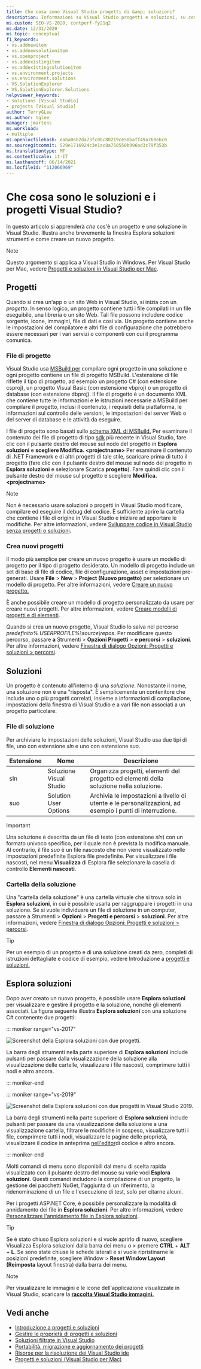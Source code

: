 ```yaml
---
title: Che cosa sono Visual Studio progetti di &amp; soluzioni?
description: Informazioni su Visual Studio progetti e soluzioni, su come creare nuovi progetti da un modello e su come visualizzare & gestire i progetti in Esplora soluzioni.
ms.custom: SEO-VS-2020, contperf-fy21q2
ms.date: 12/31/2020
ms.topic: conceptual
f1_keywords:
- vs.addnewitem
- vs.addnewsolutionitem
- vs.openproject
- vs.addexistingitem
- vs.addexistingsolutionitem
- vs.environment.projects
- vs.environment.solutions
- VS.SolutionExplorer
- VS.SolutionExplorer.Solutions
helpviewer_keywords:
- solutions [Visual Studio]
- projects [Visual Studio]
author: TerryGLee
ms.author: tglee
manager: jmartens
ms.workload:
- multiple
ms.openlocfilehash: eaba06b2da73fc0bc80219ce58baff49a760ebc0
ms.sourcegitcommit: 529e1716924c3e1ac8a750550b996ad3c79f353b
ms.translationtype: MT
ms.contentlocale: it-IT
ms.lasthandoff: 06/14/2021
ms.locfileid: "112066969"
---
```

# <a name="what-are-solutions-and-projects-in-visual-studio"></a>Che cosa sono le soluzioni e i progetti Visual Studio?

In questo articolo si apprenderà *che* cos'è un progetto e *una* soluzione in Visual Studio. Illustra anche brevemente la finestra Esplora soluzioni strumenti e come creare un nuovo progetto.

> [!NOTE]
> Questo argomento si applica a Visual Studio in Windows. Per Visual Studio per Mac, vedere [Progetti e soluzioni in Visual Studio per Mac](/visualstudio/mac/projects-and-solutions).

## <a name="projects"></a>Progetti

Quando si crea un'app o un sito Web in Visual Studio, si inizia con un *progetto*. In senso logico, un progetto contiene tutti i file compilati in un file eseguibile, una libreria o un sito Web. Tali file possono includere codice sorgente, icone, immagini, file di dati e così via. Un progetto contiene anche le impostazioni del compilatore e altri file di configurazione che potrebbero essere necessari per i vari servizi o componenti con cui il programma comunica.

### <a name="project-file"></a>File di progetto

Visual Studio usa [MSBuild per](../msbuild/msbuild.md) compilare ogni progetto in una soluzione e ogni progetto contiene un file di progetto MSBuild. L'estensione di file riflette il tipo di progetto, ad esempio un progetto C# (con estensione csproj), un progetto Visual Basic (con estensione vbproj) o un progetto di database (con estensione dbproj). Il file di progetto è un documento XML che contiene tutte le informazioni e le istruzioni necessarie a MSBuild per compilare il progetto, inclusi il contenuto, i requisiti della piattaforma, le informazioni sul controllo delle versioni, le impostazioni del server Web o del server di database e le attività da eseguire.

I file di progetto sono basati sullo [schema XML di MSBuild.](../msbuild/msbuild-project-file-schema-reference.md) Per esaminare il contenuto dei file di progetto di tipo [sdk](../msbuild/how-to-use-project-sdk.md) più recente in Visual Studio, fare clic con il pulsante destro del mouse sul nodo del progetto in **Esplora soluzioni** e **scegliere Modifica. \<projectname\>** Per esaminare il contenuto di .NET Framework e di altri progetti di tale stile, scaricare prima di tutto il progetto (fare clic con il pulsante destro del mouse sul nodo del progetto in **Esplora soluzioni** e selezionare Scarica **progetto**). Fare quindi clic con il pulsante destro del mouse sul progetto e scegliere **Modifica. \<projectname\>**

> [!NOTE]
> Non è necessario usare soluzioni o progetti in Visual Studio modificare, compilare ed eseguire il debug del codice. È sufficiente aprire la cartella che contiene i file di origine in Visual Studio e iniziare ad apportare le modifiche. Per altre informazioni, vedere [Sviluppare codice in Visual Studio senza progetti o soluzioni](../ide/develop-code-in-visual-studio-without-projects-or-solutions.md).

### <a name="create-new-projects"></a>Crea nuovi progetti

Il modo più semplice per creare un nuovo progetto è usare un modello di progetto per il tipo di progetto desiderato. Un modello di progetto include un set di base di file di codice, file di configurazione, asset e impostazioni pre-generati. Usare **File**  >  **New**  >  **Project (Nuovo progetto)** per selezionare un modello di progetto. Per altre informazioni, vedere [Creare un nuovo progetto.](create-new-project.md)

È anche possibile creare un modello di progetto personalizzato da usare per creare nuovi progetti. Per altre informazioni, vedere [Creare modelli di progetti e di elementi](../ide/creating-project-and-item-templates.md).

Quando si crea un nuovo progetto, Visual Studio lo salva nel percorso *predefinito% USERPROFILE%\source\repos*. Per modificare questo percorso, passare **a** Strumenti  >  **Opzioni Progetti**  >  **e percorsi**  >  **soluzioni**. Per altre informazioni, vedere [Finestra di dialogo Opzioni: Progetti e soluzioni > percorsi](./reference/projects-solutions-locations-options.md).

## <a name="solutions"></a>Soluzioni

Un progetto è contenuto all'interno di una *soluzione*. Nonostante il nome, una soluzione non è una "risposta". È semplicemente un contenitore che include uno o più progetti correlati, insieme a informazioni di compilazione, impostazioni della finestra di Visual Studio e a vari file non associati a un progetto particolare.

### <a name="solution-file"></a>File di soluzione

Per archiviare le impostazioni delle soluzioni, Visual Studio usa due tipi di file, uno con estensione *sln* e uno con estensione *suo*.

|Estensione|Nome|Descrizione|
|---------------|----------|-----------------|
|sln|Soluzione Visual Studio|Organizza progetti, elementi del progetto ed elementi della soluzione nella soluzione.|
|suo|Solution User Options|Archivia le impostazioni a livello di utente e le personalizzazioni, ad esempio i punti di interruzione.|

> [!IMPORTANT]
> Una soluzione è descritta da un file di testo (con estensione *sln*) con un formato univoco specifico, per il quale non è prevista la modifica manuale. Al contrario, il file *suo* è un file nascosto che non viene visualizzato nelle impostazioni predefinite Esplora file predefinite. Per visualizzare i file nascosti, nel menu **Visualizza** di Esplora file selezionare la casella di controllo **Elementi nascosti**.

### <a name="solution-folder"></a>Cartella della soluzione

Una "cartella della soluzione" è una cartella virtuale che si trova solo in **Esplora soluzioni**, in cui è possibile usarla per raggruppare i progetti in una soluzione. Se si vuole individuare un file di soluzione in un computer, passare a Strumenti  >  **Opzioni**  >  **Progetti e percorsi**  >  **soluzioni**. Per altre informazioni, vedere [Finestra di dialogo Opzioni: Progetti e soluzioni > percorsi](./reference/projects-solutions-locations-options.md).

> [!TIP]
> Per un esempio di un progetto e di una soluzione creati da zero, completi di istruzioni dettagliate e codice di esempio, vedere Introduzione a [progetti e soluzioni.](../get-started/tutorial-projects-solutions.md)

## <a name="solution-explorer"></a>Esplora soluzioni

Dopo aver creato un nuovo progetto, è possibile usare **Esplora soluzioni** per visualizzare e gestire il progetto e la soluzione, nonché gli elementi associati. La figura seguente illustra **Esplora soluzioni** con una soluzione C# contenente due progetti:

::: moniker range="vs-2017"

![Screenshot della Esplora soluzioni con due progetti.](../ide/media/vs2015_solution_explorer.png)

La barra degli strumenti nella parte superiore di **Esplora soluzioni** include pulsanti per passare dalla visualizzazione della soluzione alla visualizzazione delle cartelle, visualizzare i file nascosti, comprimere tutti i nodi e altro ancora.

::: moniker-end

::: moniker range="vs-2019"

![Screenshot della Esplora soluzioni con due progetti in Visual Studio 2019.](../ide/media/solution-explorer.png)

La barra degli strumenti nella parte superiore di **Esplora soluzioni** include pulsanti per passare da una visualizzazione della soluzione [](managing-project-and-solution-properties.md) a una visualizzazione cartella, filtrare le modifiche in sospeso, visualizzare tutti i file, comprimere tutti i nodi, visualizzare le pagine delle proprietà, visualizzare il codice in anteprima [nell'editor](writing-code-in-the-code-and-text-editor.md)di codice e altro ancora.

::: moniker-end

Molti comandi di menu sono disponibili dal menu di scelta rapida visualizzato con il pulsante destro del mouse su varie voci **Esplora soluzioni**. Questi comandi includono la compilazione di un progetto, la gestione dei pacchetti NuGet, l'aggiunta di un riferimento, la ridenominazione di un file e l'esecuzione di test, solo per citarne alcuni.

Per i progetti ASP.NET Core, è possibile personalizzare la modalità di annidamento dei file in **Esplora soluzioni**. Per altre informazioni, vedere [Personalizzare l'annidamento file in Esplora soluzioni](file-nesting-solution-explorer.md).

> [!TIP]
> Se è stato chiuso Esplora soluzioni e si vuole aprirlo di nuovo, scegliere Visualizza Esplora soluzioni dalla barra dei menu o  >   premere **CTRL** + **ALT** + **L**. Se sono state chiuse le schede laterali e si vuole ripristinarne le posizioni predefinite, scegliere Window  >  **Reset Window Layout (Reimposta** layout finestra) dalla barra dei menu.

> [!NOTE]
> Per visualizzare le immagini e le icone dell'applicazione visualizzate in Visual Studio, scaricare la [**raccolta Visual Studio immagini.**](https://www.microsoft.com/download/details.aspx?id=35825)

## <a name="see-also"></a>Vedi anche

- [Introduzione a progetti e soluzioni](../get-started/tutorial-projects-solutions.md)
- [Gestire le proprietà di progetti e soluzioni](managing-project-and-solution-properties.md)
- [Soluzioni filtrate in Visual Studio](filtered-solutions.md)
- [Portabilità, migrazione e aggiornamento dei progetti](../porting/port-migrate-and-upgrade-visual-studio-projects.md)
- [Risorse per la risoluzione dei Visual Studio ide](./reference/resources-for-troubleshooting-integrated-development-environment-errors.md)
- [Progetti e soluzioni (Visual Studio per Mac)](/visualstudio/mac/projects-and-solutions)
